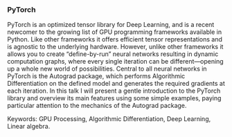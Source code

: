 
### PyTorch

PyTorch is an optimized tensor library for Deep Learning, and is a recent newcomer to the growing list of GPU programming frameworks available in Python. Like other frameworks it offers efficient tensor representations and is agnostic to the underlying hardware. However, unlike other frameworks it allows you to create “define-by-run” neural networks resulting in dynamic computation graphs, where every single iteration can be different—opening up a whole new world of possibilities. Central to all neural networks in PyTorch is the Autograd package, which performs Algorithmic Differentiation on the defined model and generates the required gradients at each iteration. In this talk I will present a gentle introduction to the PyTorch library and overview its main features using some simple examples, paying particular attention to the mechanics of the Autograd package.

Keywords: GPU Processing, Algorithmic Differentiation, Deep Learning, Linear algebra.

